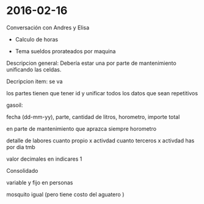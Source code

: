 # 2016-02-16
Conversación con Andres y Elisa

* Calculo de horas

* Tema sueldos prorateados por maquina


Descripcion general:
Debería estar una por parte de mantenimiento unificando las celdas.

Decripcion item: se va

los partes tienen que tener id y unificar todos los datos que sean repetitivos


gasoil:

fecha (dd-mm-yy), parte, cantidad de litros, horometro, importe total

en parte de mantenimiento que aprazca siempre horometro

detalle de labores
cuanto propio
 x activdad
cuanto terceros
 x activdad
has por dia tmb



valor decimales en indicares 1

Consolidado

variable y fijo en personas

mosquito igual (pero tiene costo del aguatero )
